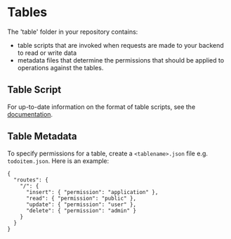 ﻿# Tables

The 'table' folder in your repository contains:

- table scripts that are invoked when requests are made to your backend to read or write data 
- metadata files that determine the permissions that should be applied to operations against the tables.
 
## Table Script

For up-to-date information on the format of table scripts, see the [documentation](http://go.microsoft.com/fwlink/?LinkID=307138&clcid=0x409).

## Table Metadata

To specify permissions for a table, create a `<tablename>.json` file e.g. `todoitem.json`. Here is an example:

	{
	  "routes": {
	    "/": {
	      "insert": { "permission": "application" },
	      "read": { "permission": "public" },
	      "update": { "permission": "user" },
	      "delete": { "permission": "admin" }
	    }
	  }
	}
